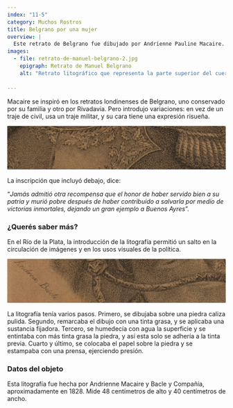 ```yaml
---
index: "11-5"
category: Muchos Rostros
title: Belgrano por una mujer
overview: |
  Este retrato de Belgrano fue dibujado por Andrienne Pauline Macaire. Su firma está inscripta como Andrea Bacle, el apellido de su compañero y socio César Hippolyte Bacle. Ambos eran ginebrinos y en 1828 instalaron una imprenta litográfica de Buenos Aires. Desde ahí, hicieron una serie que promocionaron en la prensa como “*retratos de los hombres más célebres*”.
images:
  - file: retrato-de-manuel-belgrano-2.jpg
    epigraph: Retrato de Manuel Belgrano
    alt: "Retrato litográfico que representa la parte superior del cuerpo de Belgrano: tiene expresión risueña y viste uniforme militar. Debajo está escrito: “Don Manuel Belgrano General en Jefe de los ejércitos auxiliadores del Norte y del Alto Perú. Jamás admitió otra recompensa que el honor de haber servido bien a su patria y murió pobre después de haber contribuido a salvarla por medio de victorias inmortales, dejando un gran ejemplo a Buenos Ayres”."

---
```



Macaire se inspiró en los retratos londinenses de Belgrano, uno conservado por su familia y otro por Rivadavia. Pero introdujo variaciones: en vez de un traje de civil, usa un traje militar, y su cara tiene una expresión risueña.

![Detalle del objeto](./eje11-5-a.jpg)

La inscripción que incluyó debajo, dice:

“*Jamás admitió otra recompensa que el honor de haber servido bien a su patria y murió pobre después de haber contribuido a salvarla por medio de victorias inmortales, dejando un gran ejemplo a Buenos Ayres*”.

### ¿Querés saber más?
En el Río de la Plata, la introducción de la litografía permitió un salto en la circulación de imágenes y en los usos visuales de la política.

![Detalle del objeto](./eje11-5-b.jpg)

La litografía tenía varios pasos. Primero, se dibujaba sobre una piedra caliza pulida. Segundo, remarcaba el dibujo con una tinta grasa, y se aplicaba una sustancia fijadora. Tercero, se humedecía con agua la superficie y se entintaba con más tinta grasa la piedra, y así esta solo se adhería a la tinta previa. Cuarto y último, se colocaba el papel sobre la piedra y se estampaba con una prensa, ejerciendo presión.

### Datos del objeto
Esta litografía fue hecha por Andrienne Macaire y Bacle y Compañía, aproximadamente en 1828. Mide 48 centímetros de alto y 40 centímetros de ancho.

